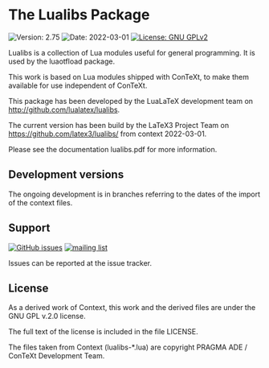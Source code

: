 # The Lualibs Package

![Version: 2.75](https://img.shields.io/badge/current_version-2.75-blue.svg?style=flat-square)
![Date: 2022-03-01](https://img.shields.io/badge/date-2022--03--01-blue.svg?style=flat-square)
[![License: GNU GPLv2](https://img.shields.io/badge/license-GNU_GPLv2-blue.svg?style=flat-square)](http://www.gnu.org/licenses/old-licenses/gpl-2.0.html)


Lualibs is a collection of Lua modules useful for general programming. 
It is used by the luaotfload package.

This work is based on Lua modules shipped with ConTeXt, to make them available
for use independent of ConTeXt.

This package has been developed by the LuaLaTeX development team on
<http://github.com/lualatex/lualibs>. 

The current version has been build by the LaTeX3 Project Team on
<https://github.com/latex3/lualibs/> from context 2022-03-01. 

Please see the documentation lualibs.pdf for more information.

## Development versions

The ongoing development is in branches referring to the dates of the import of the context files. 
 
## Support
[![GitHub issues](https://img.shields.io/badge/github-issues-blue.svg?style=flat-square)](https://github.com/u-fischer/luaotfload/issues) 
[![mailing list](https://img.shields.io/badge/mailing_list-lualatex--dev-blue.svg?style=flat-square)](https://www.tug.org/mailman/listinfo/lualatex-dev) 


Issues can be reported at the issue tracker. 

## License

As a derived work of Context, this work and the derived files are under the
GNU GPL v.2.0 license.

The full text of the license is included in the file LICENSE.

The files taken from Context (lualibs-*.lua) are copyright PRAGMA ADE / ConTeXt
Development Team.

